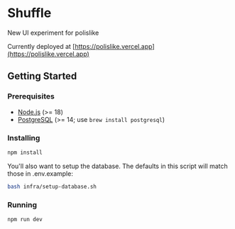 # Shuffle

New UI experiment for polislike

Currently deployed at [https://polislike.vercel.app](https://polislike.vercel.app)

## Getting Started

### Prerequisites

- [Node.js](https://nodejs.org/en/) (>= 18)
- [PostgreSQL](https://www.postgresql.org/) (>= 14; use `brew install postgresql`)

### Installing

```bash
npm install
```

You'll also want to setup the database. The defaults in this script will match those in .env.example:

```bash
bash infra/setup-database.sh
```

### Running

```bash
npm run dev
```
